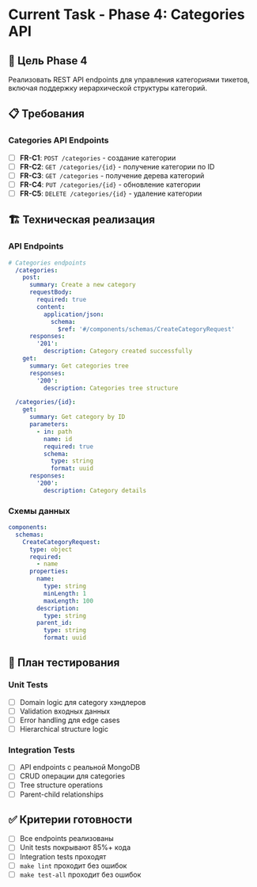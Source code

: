 # Current Task - Phase 4: Categories API

## 🎯 Цель Phase 4

Реализовать REST API endpoints для управления категориями тикетов, включая поддержку иерархической структуры категорий.

## 📋 Требования

### Categories API Endpoints
- [ ] **FR-C1**: `POST /categories` - создание категории
- [ ] **FR-C2**: `GET /categories/{id}` - получение категории по ID
- [ ] **FR-C3**: `GET /categories` - получение дерева категорий
- [ ] **FR-C4**: `PUT /categories/{id}` - обновление категории
- [ ] **FR-C5**: `DELETE /categories/{id}` - удаление категории

## 🏗️ Техническая реализация

### API Endpoints

```yaml
# Categories endpoints
  /categories:
    post:
      summary: Create a new category
      requestBody:
        required: true
        content:
          application/json:
            schema:
              $ref: '#/components/schemas/CreateCategoryRequest'
      responses:
        '201':
          description: Category created successfully
    get:
      summary: Get categories tree
      responses:
        '200':
          description: Categories tree structure

  /categories/{id}:
    get:
      summary: Get category by ID
      parameters:
        - in: path
          name: id
          required: true
          schema:
            type: string
            format: uuid
      responses:
        '200':
          description: Category details
```

### Схемы данных

```yaml
components:
  schemas:
    CreateCategoryRequest:
      type: object
      required:
        - name
      properties:
        name:
          type: string
          minLength: 1
          maxLength: 100
        description:
          type: string
        parent_id:
          type: string
          format: uuid
```

## 🧪 План тестирования

### Unit Tests
- [ ] Domain logic для category хэндлеров
- [ ] Validation входных данных
- [ ] Error handling для edge cases
- [ ] Hierarchical structure logic

### Integration Tests
- [ ] API endpoints с реальной MongoDB
- [ ] CRUD операции для categories
- [ ] Tree structure operations
- [ ] Parent-child relationships

## ✅ Критерии готовности
- [ ] Все endpoints реализованы
- [ ] Unit tests покрывают 85%+ кода
- [ ] Integration tests проходят
- [ ] `make lint` проходит без ошибок
- [ ] `make test-all` проходит без ошибок
